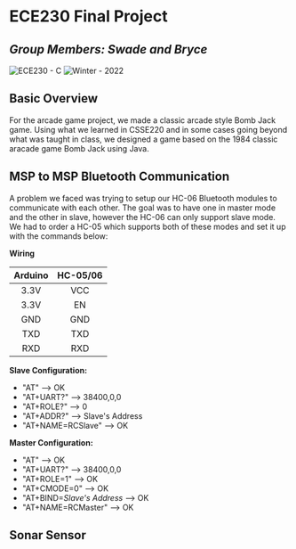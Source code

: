 # ECE230 Final Project
## _Group Members: Swade and Bryce_
![ECE230 - C](https://img.shields.io/badge/ECE230-C-red)
![Winter - 2022](https://img.shields.io/badge/Winter-2022-blue)
## Basic Overview
For the arcade game project, we made a classic arcade style Bomb Jack game. Using what we learned in CSSE220 and in some cases going beyond what was taught in class, we designed a game based on the 1984 classic aracade game Bomb Jack using Java.

## MSP to MSP Bluetooth Communication

A problem we faced was trying to setup our HC-06 Bluetooth modules to communicate with each other. The goal was to have one in master mode and the other in slave, however the HC-06 can only support slave mode. We had to order a HC-05 which supports both of these modes and set it up with the commands below:

**Wiring**

| Arduino | HC-05/06 |
|:-------:|:--------:|
| 3.3V    | VCC      |
| 3.3V    | EN       |
| GND     | GND      |
| TXD     | TXD      |
| RXD     | RXD      |

**Slave Configuration:**
- "AT"              --> OK
- "AT+UART?"        --> 38400,0,0
- "AT+ROLE?"        --> 0
- "AT+ADDR?"        --> Slave's Address
- "AT+NAME=RCSlave" --> OK

**Master Configuration:**
- "AT"                       --> OK
- "AT+UART?"                 --> 38400,0,0
- "AT+ROLE=1"                --> OK
- "AT+CMODE=0"               --> OK
- "AT+BIND=*Slave's Address* --> OK
- "AT+NAME=RCMaster"         --> OK


## Sonar Sensor
